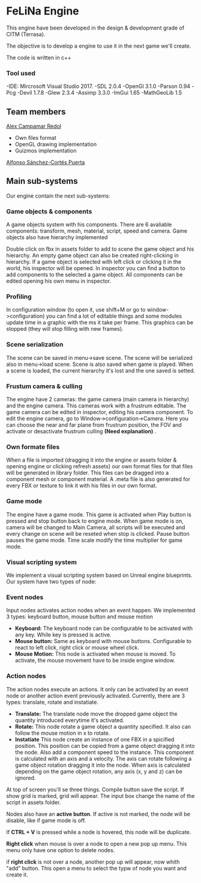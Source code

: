 # FeLiNa Engine

This engine have been developed in the design & development grade of CITM (Terrasa).

The objective is to develop a engine to use it in the next game we'll create. 

The code is written in c++ 

### Tool used

-IDE: Mircrosoft Visual Studio 2017.
-SDL 2.0.4 
-OpenGl 3.1.0
-Parson 0.94 
-Pcg
-Devil 1.7.8
-Glew 2.3.4
-Assimp 3.3.0
-ImGui 1.65
-MathGeoLib 1.5

## Team members

[Alex Campamar Redol](https://github.com/Acaree)

- Own files format
- OpenGL drawing implementation
- Guizmos implementation

[Alfonso Sánchez-Cortés Puerta](https://github.com/Siitoo)

## Main sub-systems

Our engine contain the next sub-systems:

### Game objects & components

A game objects system with his components. There are 6 avaliable components: transform, mesh, material, script, speed and camera. Game objects also have hierarchy implemented

Double click on fbx in assets folder to add to scene the game object and his hierarchy. An empty game object can also be created right-clicking in hierarchy. If a game object is selected with left click or clicking it in the world, his inspector will be opened. In inspector you can find a button to add components to the selected a game object. All components can be edited opening his own menu in inspector.

### Profiling

In configuration window (to open it, use shift+M or go to window->configuration) you can find a lot of editable things and some modules update time in a graphic with the ms it take per frame. This graphics can be stopped (they will stop filling with new frames).

### Scene serialization 

The scene can be saved in menu->save scene. The scene will be serialized also in menu->load scene. Scene is also saved when game is played. When a scene is loaded, the current hierarchy it's lost and the one saved is setted.

### Frustum camera & culling

The engine have 2 cameras: the game camera (main camera in hierarchy) and the engine camera. This cameras work with a frustrum editable. The game camera can be edited in inspector, editing his camera component. To edit the engine camera, go to Window->configuration->Camera. Here you can choose the near and far plane from frustrum position, the FOV and activate or desactivate frustrum culling **(Need explanation)** .

### Own formate files

When a file is imported (dragging it into the engine or assets folder & opening engine or clicking refresh assets) our own format files for that files will be generated in library folder. This files can be dragged into a component mesh or component material. A .meta file is also generated for every FBX or texture to link it with his files in our own format.

### Game mode

The engine have a game mode. This game is activated when Play button is pressed and stop button back to engine mode. When game mode is on, camera will be changed to Main Camera, all scripts will be executed and every change on scene will be reseted when stop is clicked. Pause button pauses the game mode. Time scale modify the time multiplier for game mode. 

### Visual scripting system

We implement a visual scripting system based on Unreal engine blueprints. Our system have two types of node:

### Event nodes
Input nodes activates action nodes when an event happen. We implemented 3 types: keyboard button, mouse button and mouse motion

- **Keyboard:** The keyboard node can be configurable to be activated with any key. While key is pressed is active.
- **Mouse button:** Same as keyboard with mouse buttons. Configurable to react to left click, right click or mouse wheel click.
- **Mouse Motion:** This node is activated when mouse is moved. To activate, the mouse movement have to be inside engine window.

### Action nodes
The action nodes execute an actions. It only can be activated by an event node or another action event previously activated.
Currently, there are 3 types: translate, rotate and instatiate.

- **Translate:** The translate node move the dropped game object the quantity introduced everytime it's activated.
- **Rotate:** This node rotate a game object a quantity specified. It also can follow the mouse motion in x to rotate.
- **Instatiate** This node create an instance of one FBX in a spicified position. This position can be copied from a game object dragging it into the node. Also add a component speed to the instance. This component is calculated with an axis and a velocity. The axis can rotate following a game object rotation dragging it into the node. When axis is calculated depending on the game object rotation, any axis (x, y and z) can be ignored.

At top of screen you'll se three things. Compile button save the script. If show grid is marked, grid will appear. The input box change the name of the script in assets folder. 

Nodes also have an **active button**. If active is not marked, the node will be disable, like if game mode is off.

If **CTRL + V** is pressed while a node is hovered, this node will be duplicate.

**Right click** when mouse is over a node to open a new pop up menu. This menu only have one option to delete nodes.

if **right click** is not over a node, another pop up will appear, now whith "add" button. This open a menu to select the typw of node you want and create it.



